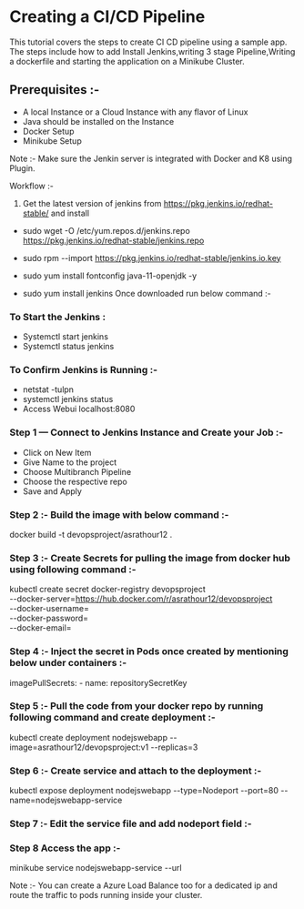 # Creating a CI/CD Pipeline 

This tutorial covers the steps to create CI CD pipeline using a sample app. The steps include how to add Install Jenkins,writing 3 stage Pipeline,Writing a dockerfile
and starting the application on a Minikube Cluster.



## Prerequisites :-
* A local Instance or a Cloud Instance with any flavor of Linux
* Java should be installed on the Instance
* Docker Setup
* Minikube Setup 

Note :- Make sure the Jenkin server is integrated with Docker and K8 using Plugin.

Workflow :-

1. Get the latest version of jenkins from https://pkg.jenkins.io/redhat-stable/ and install

* sudo wget -O /etc/yum.repos.d/jenkins.repo https://pkg.jenkins.io/redhat-stable/jenkins.repo

* sudo rpm --import https://pkg.jenkins.io/redhat-stable/jenkins.io.key

* sudo yum install fontconfig java-11-openjdk -y
* sudo yum install jenkins 
Once downloaded run below command :-

### To Start the Jenkins :
* Systemctl start jenkins
* Systemctl status jenkins 

### To Confirm Jenkins is Running :- 
* netstat -tulpn 
* systemctl jenkins status 
* Access Webui localhost:8080


### Step 1 — Connect to Jenkins Instance and Create your Job :-


* Click on New Item
* Give Name to the project
* Choose Multibranch Pipeline
* Choose the respective repo
* Save and Apply

### Step 2 :- Build the image with below command :-

docker build -t devopsproject/asrathour12 .

### Step 3 :-  Create Secrets for pulling the image from docker hub using following command :-

kubectl create secret docker-registry devopsproject \
    --docker-server=https://hub.docker.com/r/asrathour12/devopsproject \
    --docker-username=<your username> \
    --docker-password=<your password> \
    --docker-email=<your email id>


### Step 4 :- Inject the secret in Pods once created by mentioning below under containers :-

 imagePullSecrets:
    - name: repositorySecretKey
	

### Step 5 :- Pull the code from your docker repo by running following command and create deployment  :-

  kubectl create deployment nodejswebapp --image=asrathour12/devopsproject:v1 --replicas=3


### Step 6 :- Create service and attach to the deployment :-

kubectl expose deployment nodejswebapp --type=Nodeport --port=80 --name=nodejswebapp-service 


### Step 7 :- Edit the service file and add nodeport field :-


### Step 8 Access the app :-

minikube service nodejswebapp-service --url

Note :- You can create a Azure Load Balance too for a dedicated ip and route the traffic to pods running inside your cluster.






